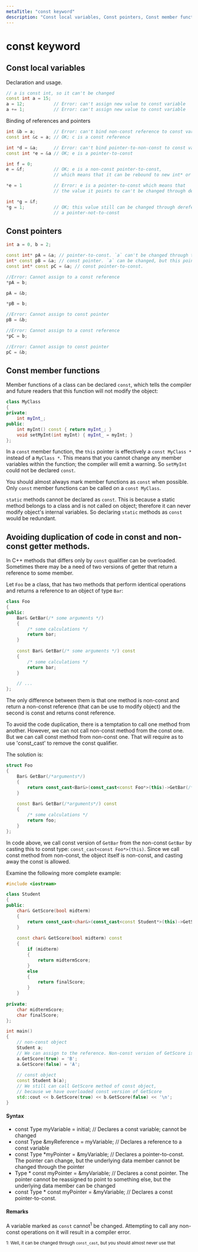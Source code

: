 ```yaml
---
metaTitle: "const keyword"
description: "Const local variables, Const pointers, Const member functions, Avoiding duplication of code in const and non-const getter methods."
---
```


# const keyword



## Const local variables


Declaration and usage.

```cpp
// a is const int, so it can't be changed
const int a = 15;  
a = 12;           // Error: can't assign new value to const variable
a += 1;           // Error: can't assign new value to const variable

```

Binding of references and pointers

```cpp
int &b = a;       // Error: can't bind non-const reference to const variable
const int &c = a; // OK; c is a const reference

int *d = &a;      // Error: can't bind pointer-to-non-const to const variable
const int *e = &a // OK; e is a pointer-to-const

int f = 0;
e = &f;           // OK; e is a non-const pointer-to-const,
                  // which means that it can be rebound to new int* or const int*

*e = 1            // Error: e is a pointer-to-const which means that
                  // the value it points to can't be changed through dereferencing e

int *g = &f;
*g = 1;           // OK; this value still can be changed through dereferencing
                  // a pointer-not-to-const

```



## Const pointers


```cpp
int a = 0, b = 2;

const int* pA = &a; // pointer-to-const. `a` can't be changed through this
int* const pB = &a; // const pointer. `a` can be changed, but this pointer can't.
const int* const pC = &a; // const pointer-to-const.

//Error: Cannot assign to a const reference
*pA = b;

pA = &b;

*pB = b;

//Error: Cannot assign to const pointer
pB = &b;

//Error: Cannot assign to a const reference
*pC = b;

//Error: Cannot assign to const pointer
pC = &b;

```



## Const member functions


Member functions of a class can be declared `const`, which tells the compiler and future readers that this function will not modify the object:

```cpp
class MyClass
{
private:
    int myInt_;
public:
    int myInt() const { return myInt_; }
    void setMyInt(int myInt) { myInt_ = myInt; }
};

```

In a `const` member function, the `this` pointer is effectively a `const MyClass *` instead of a `MyClass *`. This means that you cannot change any member variables within the function; the compiler will emit a warning. So `setMyInt` could not be declared `const`.

You should almost always mark member functions as `const` when possible. Only `const` member functions can be called on a `const MyClass`.

`static` methods cannot be declared as `const`. This is because a static method belongs to a class and is not called on object; therefore it can never modify object's internal variables. So declaring `static` methods as `const` would be redundant.



## Avoiding duplication of code in const and non-const getter methods.


In C++ methods that differs only by `const` qualifier can be overloaded. Sometimes there may be a need of two versions of getter that return a reference to some member.

Let `Foo` be a class, that has two methods that perform identical operations and returns a reference to an object of type `Bar`:

```cpp
class Foo
{
public:
    Bar& GetBar(/* some arguments */)
    {
        /* some calculations */
        return bar;
    }
    
    const Bar& GetBar(/* some arguments */) const
    {
        /* some calculations */
        return bar;
    }

    // ...
};

```

The only difference between them is that one method is non-const and return a non-const reference (that can be use to modify object) and the second is const and returns const reference.

To avoid the code duplication, there is a temptation to call one method from another. However, we can not call non-const method from the const one.
But we can call const method from non-const one. That will require as to use 'const_cast' to remove the const qualifier.

The solution is:

```cpp
struct Foo
{
    Bar& GetBar(/*arguments*/)
    {
        return const_cast<Bar&>(const_cast<const Foo*>(this)->GetBar(/*arguments*/));
    }
    
    const Bar& GetBar(/*arguments*/) const
    {
        /* some calculations */
        return foo;
    }
};

```

In code above, we call const version of `GetBar` from the non-const `GetBar` by casting this to const type: `const_cast<const Foo*>(this)`. Since we call const method from non-const, the object itself is non-const, and casting away the const is allowed.

Examine the following more complete example:

```cpp
#include <iostream>

class Student
{
public:
    char& GetScore(bool midterm)
    {
        return const_cast<char&>(const_cast<const Student*>(this)->GetScore(midterm));
    }
    
    const char& GetScore(bool midterm) const
    {
        if (midterm)
        {
            return midtermScore;
        }
        else
        {
            return finalScore;
        }
    }
    
private:
    char midtermScore;
    char finalScore;
};

int main()
{
    // non-const object
    Student a; 
    // We can assign to the reference. Non-const version of GetScore is called
    a.GetScore(true) = 'B';
    a.GetScore(false) = 'A';
    
    // const object
    const Student b(a); 
    // We still can call GetScore method of const object,
    // because we have overloaded const version of GetScore
    std::cout << b.GetScore(true) << b.GetScore(false) << '\n'; 
}

```



#### Syntax


- const Type myVariable = initial; // Declares a const variable; cannot be changed
- const Type &myReference = myVariable; // Declares a reference to a const variable
- const Type *myPointer = &myVariable; // Declares a pointer-to-const. The pointer can change, but the underlying data member cannot be changed through the pointer
- Type * const myPointer = &myVariable; // Declares a const pointer. The pointer cannot be reassigned to point to something else, but the underlying data member can be changed
- const Type * const myPointer = &myVariable; // Declares a const pointer-to-const.



#### Remarks


A variable marked as `const` cannot<sup>1</sup> be changed. Attempting to call any non-const operations on it will result in a compiler error.

<sub>1: Well, it can be changed through `const_cast`, but you should almost never use that</sub>

